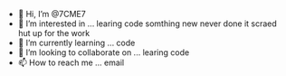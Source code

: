 - 👋 Hi, I’m @7CME7
- 👀 I’m interested in ... learing code somthing new never done it scraed hut up for the work
- 🌱 I’m currently learning ...   code    
- 💞️ I’m looking to collaborate on ... learing code  
- 📫 How to reach me ... email

<!---
7CME7/7CME7 is a ✨ special ✨ repository because its `README.md` (this file) appears on your GitHub profile.
You can click the Preview link to take a look at your changes.
--->
